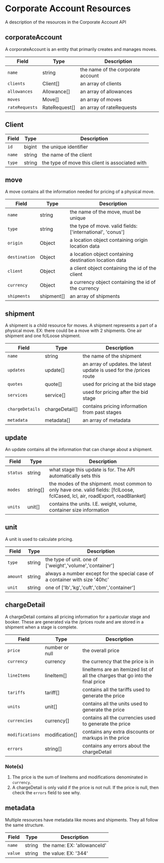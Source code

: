 # Corporate Account Resources
A description of the resources in the Corporate Account API

## corporateAccount
A corporateAccount is an entity that primarily creates and manages moves.

| Field           | Type     | Description                                     |
| -------------   |----------|-------------------------------------------------|
| `name`        | string   | the name of the corporate account|
| `clients`        | Client[]   | an array of clients|
| `allowances`        | Allowance[]   | an array of allowances|
| `moves`        | Move[]   | an array of moves|
| `rateRequests`        | RateRequest[]   | an array of rateRequests|

## Client
| Field           | Type     | Description                                     |
| -------------   |----------|-------------------------------------------------|
| `id`        | bigint   | the unique identifier|
| `name`        | string   | the name of the client |
| `type`        |  string  | the type of move this client is associated with|


## move
A move contains all the information needed for pricing of a physical move. 

| Field           | Type     | Description                                     |
| -------------   |----------|-------------------------------------------------|
| `name`        | string   | the name of the move, must be unique|
| `type`        | string   | the type of move. valid fields: ['international', 'conus']|
| `origin`        | Object   | a location object containing origin location data|
| `destination`        | Object   | a location object containing destination location data|
| `client`        | Object   | a client object containing the id of the client|
| `currency`        | Object   | a currency object containing the id of the currency|
| `shipments`        | shipment[]   | an array of shipments|

## shipment
A shipment is a child resource for moves. A shipment represents a part of a physical move. EX: there could be a move with 2 shipments. One air shipment and one fclLoose shipment. 

| Field           | Type     | Description                                     |
| -------------   |----------|-------------------------------------------------|
| `name`        | string   | the name of the shipment|
| `updates`        | update[]   | an array of updates. the latest update is used for the /prices route|
| `quotes`        | quote[]   | used for pricing at the bid stage|
| `services`        | service[]   | used for pricing after the bid stage|
| `chargeDetails`        | chargeDetail[]   | contains pricing information from past stages|
| `metadata`        | metadata[]   | an array of metadata|

## update
An update contains all the information that can change about a shipment.  

| Field           | Type     | Description                                     |
| -------------   |----------|-------------------------------------------------|
| `status`        | string   | what stage this update is for. The API automatically sets this|
| `modes`        | string[]   | the modes of the shipment. most common to only have one. valid fields: [fclLoose, fclCased, lcl, air, roadExport, roadBlanket]|
| `units`        | unit[]   | contains the units. I.E. weight, volume, container size information|

## unit
A unit is used to calculate pricing. 

| Field           | Type     | Description                                     |
| -------------   |----------|-------------------------------------------------|
| `type`        | string   | the type of unit. one of ['weight','volume','container']|
| `amount`        | string   |  always a number except for the special case of a container with size '40hc'|
| `unit`        | string   | one of ['lb','kg','cuft','cbm','container']|

## chargeDetail
A chargeDetail contains all pricing information for a particular stage and booker. These are generated via the /prices route and are stored in a shipment when a stage is complete.  

| Field           | Type     | Description                                     |
| -------------   |----------|-------------------------------------------------|
| `price`        | number or null   | the overall price |
| `currency`        | currency   | the currency that the price is in|
| `lineItems`        | lineItem[]   | lineItems are an itemized list of all the charges that go into the final price|
| `tariffs`        | tariff[]   | contains all the tariffs used to generate the price|
| `units`        | unit[]   | contains all the units used to generate the price|
| `currencies`        | currency[]   | contains all the currencies used to generate the price|
| `modifications`        | modification[]   | contains any extra discounts or markups in the price|
| `errors`        | string[]   | contains any errors about the chargeDetail|

### Note(s)
1. The price is the sum of lineItems and modifications denominated in `currency`.
1. A chargeDetail is only valid if the price is not null. If the price is null, then check the `errors` field to see why.
## metadata
Multiple resources have metadata like moves and shipments. They all follow the same structure. 

| Field           | Type     | Description                                     |
| -------------   |----------|-------------------------------------------------|
| `name`        | string   | the name: EX: 'allowanceId'|
| `value`        | string   |  the value: EX: '344'|